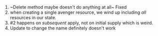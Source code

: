 1. ~Delete method maybe doesn't do anything at all~ Fixed
2. when creating a single avenger resource, we wind up including *all* resources in our state.
3. #2 happens on *subsequent* apply, not on initial supply which is weird.
4. Update to change the name definitely doesn't work